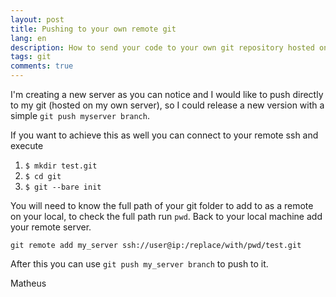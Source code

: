 ```yaml
---
layout: post
title: Pushing to your own remote git
lang: en
description: How to send your code to your own git repository hosted on your own machine
tags: git
comments: true
---	
```


I'm creating a new server as you can notice and I would like to push directly to my git (hosted on my own server), so I could release a new version with a simple `git push myserver branch`. 

If you want to achieve this as well you can connect to your remote ssh and execute

1. `$ mkdir test.git`
2. `$ cd git`
3. `$ git --bare init` 

You will need to know the full path of your git folder to add to as a remote on your local, to check the full path run `pwd`. Back to your local machine add your remote server.

```
git remote add my_server ssh://user@ip:/replace/with/pwd/test.git
```

After this you can use `git push my_server branch` to push to it.

Matheus

